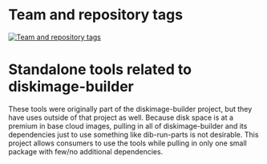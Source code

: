 Team and repository tags
========================

[![Team and repository tags](http://governance.openstack.org/badges/dib-utils.svg)](http://governance.openstack.org/reference/tags/index.html)

<!-- Change things from this point on -->

Standalone tools related to diskimage-builder
=============================================

These tools were originally part of the diskimage-builder project, but they have
uses outside of that project as well.  Because disk space is at a premium in
base cloud images, pulling in all of diskimage-builder and its dependencies just to
use something like dib-run-parts is not desirable.  This project allows consumers
to use the tools while pulling in only one small package with few/no additional
dependencies.
